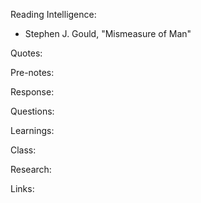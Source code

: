 Reading Intelligence:

- Stephen J. Gould, "Mismeasure of Man"

Quotes:

Pre-notes:

Response:

Questions:

Learnings:

Class:

Research:

Links:
